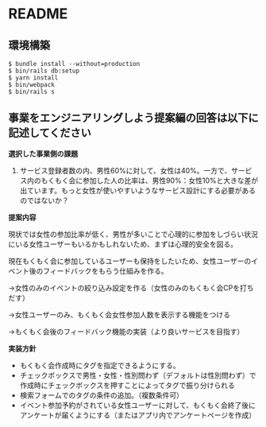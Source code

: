 # README

## 環境構築
```
$ bundle install --without=production
$ bin/rails db:setup
$ yarn install
$ bin/webpack
$ bin/rails s
```

## 事業をエンジニアリングしよう提案編の回答は以下に記述してください

****選択した事業側の課題****

1. サービス登録者数の内、男性60%に対して、女性は40%。一方で、サービス内のもくもく会に参加した人の比率は、男性90%：女性10%と大きな差が出ています。もっと女性が使いやすいようなサービス設計にする必要があるのではないか？

****提案内容****

現状では女性の参加比率が低く、男性が多いことで心理的に参加をしづらい状況にいる女性ユーザーもいるかもしれないため、まずは心理的安全を図る。

現在もくもく会に参加しているユーザーも保持をしたいため、女性ユーザーのイベント後のフィードバックをもらう仕組みを作る。

→女性のみのイベントの絞り込み設定を作る（女性のみのもくもく会CPを打ちだす）

→女性ユーザーのみ、もくもく会女性参加人数を表示する機能をつける

→もくもく会後のフィードバック機能の実装（より良いサービスを目指す）

****実装方針****

- もくもく会作成時にタグを指定できるようにする。
- チェックボックスで男性・女性・性別問わず（デフォルトは性別問わず）で作成時にチェックボックスを押すことによってタグで振り分けられる
- 検索フォームでのタグの条件の追加。（複数条件可）
- イベント参加予約がされている女性ユーザーに対して、もくもく会終了後にアンケートが届くようにする（またはアプリ内でアンケートページを作成）